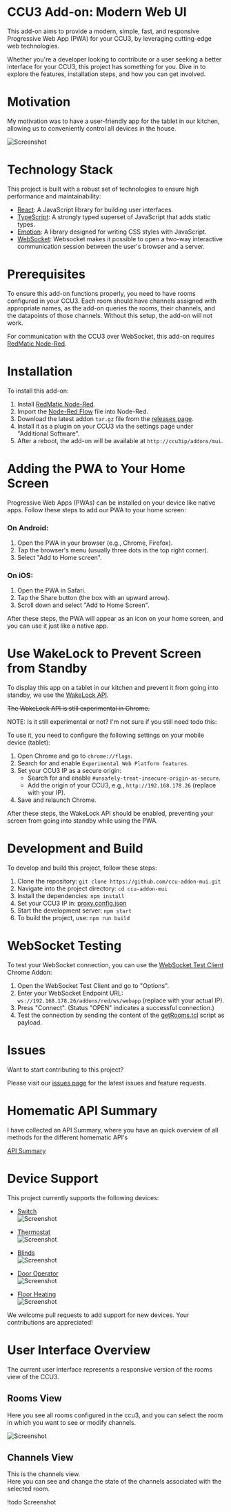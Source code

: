 # CCU3 Add-on: Modern Web UI

This add-on aims to provide a modern, simple, fast, and responsive Progressive Web App (PWA) for your CCU3, by leveraging cutting-edge web technologies.

Whether you're a developer looking to contribute or a user seeking a better interface for your CCU3, 
this project has something for you. Dive in to explore the features, installation steps, and how you can get involved.

# Motivation

My motivation was to have a user-friendly app for the tablet in our kitchen, allowing us to conveniently control all devices in the house.

![Screenshot](docs/tablet-screen.jpg)

# Technology Stack

This project is built with a robust set of technologies to ensure high performance and maintainability:

- [React](https://reactjs.org/): A JavaScript library for building user interfaces.
- [TypeScript](https://www.typescriptlang.org/): A strongly typed superset of JavaScript that adds static types.
- [Emotion](https://emotion.sh/docs/introduction): A library designed for writing CSS styles with JavaScript.
- [WebSocket](https://developer.mozilla.org/en-US/docs/Web/API/WebSockets_API): Websocket makes it possible to open a two-way interactive communication session between the user's browser and a server.

# Prerequisites

To ensure this add-on functions properly, you need to have rooms configured in your CCU3. Each room should have channels assigned with appropriate names, as the add-on queries the rooms, their channels, and the datapoints of those channels. Without this setup, the add-on will not work.

For communication with the CCU3 over WebSocket, this add-on requires [RedMatic Node-Red](https://github.com/rdmtc/RedMatic).

# Installation

To install this add-on:
1. Install [RedMatic Node-Red](https://github.com/rdmtc/RedMatic/releases/latest).
2. Import the [Node-Red Flow](node-red-flow.json) file into Node-Red.
3. Download the latest addon `tar.gz` file from the [releases page](https://github.com/firsttris/ccu-addon-mui/releases).
4. Install it as a plugin on your CCU3 via the settings page under "Additional Software".
5. After a reboot, the add-on will be available at `http://ccu3ip/addons/mui`.

# Adding the PWA to Your Home Screen

Progressive Web Apps (PWAs) can be installed on your device like native apps. Follow these steps to add our PWA to your home screen:

### On Android:
1. Open the PWA in your browser (e.g., Chrome, Firefox).
2. Tap the browser's menu (usually three dots in the top right corner).
3. Select "Add to Home screen".

### On iOS:
1. Open the PWA in Safari.
2. Tap the Share button (the box with an upward arrow).
3. Scroll down and select "Add to Home Screen".

After these steps, the PWA will appear as an icon on your home screen, and you can use it just like a native app.

# Use WakeLock to Prevent Screen from Standby

To display this app on a tablet in our kitchen and prevent it from going into standby, we use the [WakeLock API](https://developer.mozilla.org/en-US/docs/Web/API/Screen_Wake_Lock_API).

~~The WakeLock API is still experimental in Chrome.~~

NOTE: Is it still experimental or not? I'm not sure if you still need todo this:

 To use it, you need to configure the following settings on your mobile device (tablet):

1. Open Chrome and go to `chrome://flags`.
2. Search for and enable `Experimental Web Platform features`.
3. Set your CCU3 IP as a secure origin:
   - Search for and enable `#unsafely-treat-insecure-origin-as-secure`.
   - Add the origin of your CCU3, e.g., `http://192.168.178.26` (replace with your IP).
4. Save and relaunch Chrome.

After these steps, the WakeLock API should be enabled, preventing your screen from going into standby while using the PWA.

# Development and Build

To develop and build this project, follow these steps:

1. Clone the repository: `git clone https://github.com/ccu-addon-mui.git`
2. Navigate into the project directory: `cd ccu-addon-mui`
3. Install the dependencies: `npm install`
4. Set your CCU3 IP in: [proxy.config.json](proxy.config.json)
5. Start the development server: `npm start`
6. To build the project, use: `npm run build`

# WebSocket Testing

To test your WebSocket connection, you can use the [WebSocket Test Client](https://chromewebstore.google.com/detail/websocket-test-client/fgponpodhbmadfljofbimhhlengambbn) Chrome Addon:

1. Open the WebSocket Test Client and go to "Options".
2. Enter your WebSocket Endpoint URL: `ws://192.168.178.26/addons/red/ws/webapp` (replace with your actual IP).
3. Press "Connect". (Status "OPEN" indicates a successful connection.)
4. Test the connection by sending the content of the [getRooms.tcl](src/rega/getRooms.tcl) script as payload.

# Issues

Want to start contributing to this project? 

Please visit our [issues page](https://github.com/firsttris/ccu-addon-mui/issues) for the latest issues and feature requests.

# Homematic API Summary

I have collected an API Summary, where you have an quick overview of all methods for the different homematic API's

[API Summary](/docs/api/README.md)

# Device Support

This project currently supports the following devices:

- [Switch](src/controls/SwitchControl.tsx)  
  ![Screenshot](docs/controls/switch.png)

- [Thermostat](src/controls/ThermostatControl.tsx)  
  ![Screenshot](docs/controls/thermostat.png)

- [Blinds](src/controls/BlindsControl.tsx)  
  ![Screenshot](docs/controls/blinds.png)

- [Door Operator](src/controls/DoorControl.tsx)  
  ![Screenshot](docs/controls/door-operator.png)

- [Floor Heating](src/controls/FloorControl.tsx)  
  ![Screenshot](docs/controls/floor-heating.png)


We welcome pull requests to add support for new devices. Your contributions are appreciated!

# User Interface Overview

The current user interface represents a responsive version of the rooms view of the CCU3.

## Rooms View

Here you see all rooms configured in the ccu3, and you can select the room in which you want to see or modify channels.

![Screenshot](/docs/Rooms.png)

## Channels View

This is the channels view.    
Here you can see and change the state of the channels associated with the selected room.

!todo Screenshot
